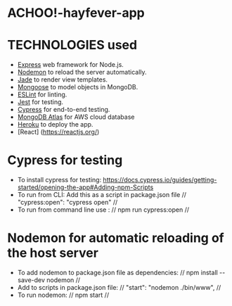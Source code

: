 # ACHOO!-hayfever-app



# TECHNOLOGIES used
- [Express](https://expressjs.com/) web framework for Node.js.
- [Nodemon](https://nodemon.io/) to reload the server automatically.
- [Jade](https://jade-lang.com/api) to render view templates.
- [Mongoose](https://mongoosejs.com) to model objects in MongoDB.
- [ESLint](https://eslint.org) for linting.
- [Jest](https://jestjs.io/) for testing.
- [Cypress](https://www.cypress.io/) for end-to-end testing.
- [MongoDB Atlas](https://www.mongodb.com/atlas/database) for AWS cloud database
- [Heroku](https://www.heroku.com/) to deploy the app.
- [React] (https://reactjs.org/)

# Cypress for testing
- To install cypress for testing: https://docs.cypress.io/guides/getting-started/opening-the-app#Adding-npm-Scripts 
- To run from CLI: Add this as a script in package.json file //  "cypress:open": "cypress open" //
- To run from command line use : // npm run cypress:open //


# Nodemon for automatic reloading of the host server
- To add nodemon to package.json file as dependencies: // npm install --save-dev nodemon   //
- Add to scripts in package.json file: // "start": "nodemon ./bin/www", //
- To run nodemon: // npm start //